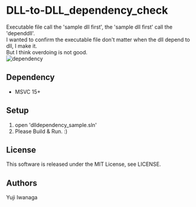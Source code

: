 # DLL-to-DLL_dependency_check
Executable file call the 'sample dll first', the 'sample dll first' call the 'dependdll'.  
I wanted to confirm the executable file don't matter when the dll depend to dll, I make it.  
But I think overdoing is not good.  
![dependency](https://user-images.githubusercontent.com/12496951/124351439-41c8fb00-dc35-11eb-8cf8-3ddd83b1c7c6.png)  
  

## Dependency
- MSVC 15+

## Setup
1. open 'dlldependency_sample.sln'
2. Please Build & Run. :)

## License
This software is released under the MIT License, see LICENSE.

## Authors
Yuji Iwanaga


